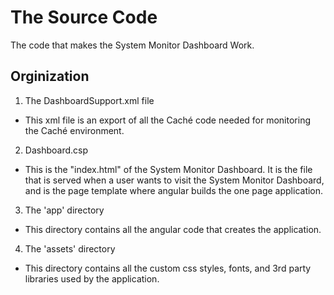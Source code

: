 # The Source Code
The code that makes the System Monitor Dashboard Work.

## Orginization
 1. The DashboardSupport.xml file
  - This xml file is an export of all the Caché code needed for monitoring the Caché environment.
 2. Dashboard.csp
  - This is the "index.html" of the System Monitor Dashboard. It is the file that is served when a user wants to visit the System Monitor Dashboard, and is the page template where angular builds the one page application.
 3. The 'app' directory
  - This directory contains all the angular code that creates the application.
 4. The 'assets' directory
  - This directory contains all the custom css styles, fonts, and 3rd party libraries used by the application.
